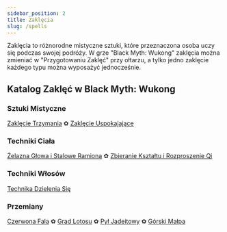 ```yaml
---
sidebar_position: 2
title: Zaklęcia
slug: /spells
---
```


Zaklęcia to różnorodne mistyczne sztuki, które przeznaczona osoba uczy się podczas swojej podróży. W grze "Black Myth: Wukong" zaklęcia można zmieniać w "Przygotowaniu Zaklęć" przy ołtarzu, a tylko jedno zaklęcie każdego typu można wyposażyć jednocześnie.

## Katalog Zaklęć w Black Myth: Wukong

### Sztuki Mistyczne

[Zaklęcie Trzymania](/docs/hold-spell) ✿ [Zaklęcie Uspokajające](/docs/calming-spell)

### Techniki Ciała

[Żelazna Głowa i Stalowe Ramiona](/docs/iron-head-and-steel-arms) ✿ [Zbieranie Kształtu i Rozproszenie Qi](/docs/gathering-form)

### Techniki Włosów

[Technika Dzielenia Się](/docs/doppelganger-technique)

### Przemiany

[Czerwona Fala](/docs/calming-spell) ✿ [Grad Lotosu](/docs/lotushail) ✿ [Pył Jadeitowy](/docs/jadedust) ✿ [Górski Małpa](/docs/mountainape)